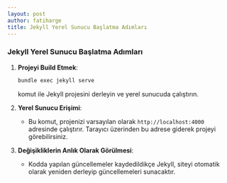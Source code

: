 ```yaml
---
layout: post  
author: fatiharge  
title: Jekyll Yerel Sunucu Başlatma Adımları
---
```



### Jekyll Yerel Sunucu Başlatma Adımları

1. **Projeyi Build Etmek**: 
   ```sh
   bundle exec jekyll serve
   ```
    komut ile Jekyll projesini derleyin ve yerel sunucuda çalıştırın.

2. **Yerel Sunucu Erişimi**:
   - Bu komut, projenizi varsayılan olarak `http://localhost:4000` adresinde çalıştırır. Tarayıcı üzerinden bu adrese giderek projeyi görebilirsiniz.

3. **Değişikliklerin Anlık Olarak Görülmesi**:
   - Kodda yapılan güncellemeler kaydedildikçe Jekyll, siteyi otomatik olarak yeniden derleyip güncellemeleri sunacaktır.
